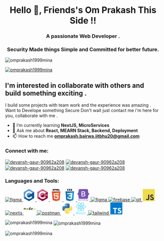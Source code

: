 <h1 align="center">Hello 👋, Friends's Om Prakash This Side !!</h1>
<h3 align="center">A passionate Web Developer .</h3>
<h3 align="center">Security Made things Simple and Committed for better future.</h3>

<p align="left"> <img src="https://komarev.com/ghpvc/?username=omprakash1999mina&label=Profile%20views&color=0e75b6&style=flat" alt="omprakash1999mina" /> </p>

<p align="left"> <a href="https://github.com/ryo-ma/github-profile-trophy"><img src="https://github-profile-trophy.vercel.app/?username=omprakash1999mina" alt="omprakash1999mina" /></a> </p>

## I'm interested in collaborate with others and build something exciting .
I build some projects with team work and the experience was amazing .
Want to  Develope something Secure Don't wait just contact me i'm here for you, collaborate with me . 

- 🌱 I’m currently learning **NextJS, MicroServices**
- 💬 Ask me about **React, MEARN Stack, Backend, Deployment**
- 📫 How to reach me **omprakash.bairwa.iitbhu20@gmail.com**

<h3 align="left">Connect with me:</h3>
<p align="left">
<a href="https://www.linkedin.com/in/devansh-gaur-90962a208/" target="blank"><img align="center" src="https://raw.githubusercontent.com/rahuldkjain/github-profile-readme-generator/master/src/images/icons/Social/linked-in-alt.svg" alt="devansh-gaur-90962a208" height="30" width="40" /></a>
<a href="https://www.facebook.com/profile.php?id=100015261882314/" target="blank"><img align="center" src="https://raw.githubusercontent.com/rahuldkjain/github-profile-readme-generator/master/src/images/icons/Social/facebook.svg" alt="devansh-gaur-90962a208" height="30" width="40" /></a>
<a href="https://www.instagram.com/royal_iitian/" target="blank"><img align="center" src="https://raw.githubusercontent.com/rahuldkjain/github-profile-readme-generator/master/src/images/icons/Social/instagram.svg" alt="devansh-gaur-90962a208" height="30" width="40" /></a>
<a href="https://wa.me/+918955616391" target="blank"><img align="center" src="https://raw.githubusercontent.com/rahuldkjain/github-profile-readme-generator/master/src/images/icons/Social/whatsapp.svg" alt="devansh-gaur-90962a208" height="30" width="40" /></a>
<!-- <a href="mailto:op1999mina@gmail.com" target="blank"><img align="center" src="https://raw.githubusercontent.com/rahuldkjain/github-profile-readme-generator/master/src/images/icons/Social/.svg" alt="devansh-gaur-90962a208" height="30" width="40" /></a> -->
</p>

<h3 align="left">Languages and Tools:</h3>
<p align="left">
<a href="https://www.java.com/" target="_blank" rel="noreferrer"> <img src="https://www.vectorlogo.zone/logos/java/java-icon.svg" alt="figma" width="40" height="40"/> </a>
<a href="https://www.cprogramming.com/" target="_blank" rel="noreferrer"> <img src="https://raw.githubusercontent.com/devicons/devicon/master/icons/c/c-original.svg" alt="c" width="40" height="40"/> </a> 
<a href="https://www.w3schools.com/cpp/" target="_blank" rel="noreferrer"> <img src="https://raw.githubusercontent.com/devicons/devicon/master/icons/cplusplus/cplusplus-original.svg" alt="cplusplus" width="40" height="40"/> </a> 
<a href="https://www.w3.org/html/" target="_blank" rel="noreferrer"> <img src="https://raw.githubusercontent.com/devicons/devicon/master/icons/html5/html5-original-wordmark.svg" alt="html5" width="40" height="40"/> </a> 
<a href="https://www.w3schools.com/css/" target="_blank" rel="noreferrer"> <img src="https://raw.githubusercontent.com/devicons/devicon/master/icons/css3/css3-original-wordmark.svg" alt="css3" width="40" height="40"/> </a> 
<a href="https://getbootstrap.com" target="_blank" rel="noreferrer"> <img src="https://raw.githubusercontent.com/devicons/devicon/master/icons/bootstrap/bootstrap-plain-wordmark.svg" alt="bootstrap" width="40" height="40"/> </a>
<a href="https://www.figma.com/" target="_blank" rel="noreferrer"> <img src="https://www.vectorlogo.zone/logos/figma/figma-icon.svg" alt="figma" width="40" height="40"/> </a> 
<a href="https://firebase.google.com/" target="_blank" rel="noreferrer"> <img src="https://www.vectorlogo.zone/logos/firebase/firebase-icon.svg" alt="firebase" width="40" height="40"/> </a> 
<a href="https://git-scm.com/" target="_blank" rel="noreferrer"> <img src="https://www.vectorlogo.zone/logos/git-scm/git-scm-icon.svg" alt="git" width="40" height="40"/> </a>  
<a href="https://developer.mozilla.org/en-US/docs/Web/JavaScript" target="_blank" rel="noreferrer"> <img src="https://raw.githubusercontent.com/devicons/devicon/master/icons/javascript/javascript-original.svg" alt="javascript" width="40" height="40"/> </a> 
<a href="https://nextjs.org/" target="_blank" rel="noreferrer"> <img src="https://cdn.worldvectorlogo.com/logos/nextjs-2.svg" alt="nextjs" width="40" height="40"/> </a> 
<a href="https://nodejs.org" target="_blank" rel="noreferrer"> <img src="https://raw.githubusercontent.com/devicons/devicon/master/icons/nodejs/nodejs-original-wordmark.svg" alt="nodejs" width="40" height="40"/> </a> 
<a href="https://postman.com" target="_blank" rel="noreferrer"> <img src="https://www.vectorlogo.zone/logos/getpostman/getpostman-icon.svg" alt="postman" width="40" height="40"/> </a> 
<a href="https://www.python.org" target="_blank" rel="noreferrer"> <img src="https://raw.githubusercontent.com/devicons/devicon/master/icons/python/python-original.svg" alt="python" width="40" height="40"/> </a> 
<a href="https://reactjs.org/" target="_blank" rel="noreferrer"> <img src="https://raw.githubusercontent.com/devicons/devicon/master/icons/react/react-original-wordmark.svg" alt="react" width="40" height="40"/> </a> 
<a href="https://tailwindcss.com/" target="_blank" rel="noreferrer"> <img src="https://www.vectorlogo.zone/logos/tailwindcss/tailwindcss-icon.svg" alt="tailwind" width="40" height="40"/> </a> 
<a href="https://www.typescriptlang.org/" target="_blank" rel="noreferrer"> <img src="https://raw.githubusercontent.com/devicons/devicon/master/icons/typescript/typescript-original.svg" alt="typescript" width="40" height="40"/> </a> 
</p>

<p><img align="left" src="https://github-readme-stats.vercel.app/api/top-langs?username=omprakash1999mina&show_icons=true&locale=en&layout=compact" alt="omprakash1999mina" /></p>

<p>&nbsp;<img align="center" src="https://github-readme-stats.vercel.app/api?username=omprakash1999mina&show_icons=true&locale=en" alt="omprakash1999mina" /></p>



<p><img align="center" src="https://github-readme-streak-stats.herokuapp.com/?user=omprakash1999mina&" alt="omprakash1999mina"/></p

